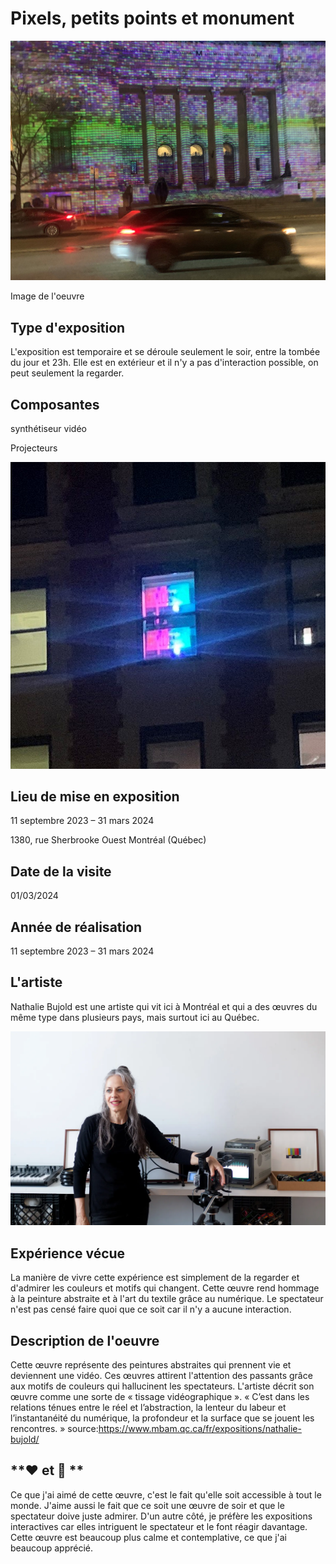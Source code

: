 # Pixels, petits points et monument


  ![photo](Exposition_1.jpeg)

Image de l'oeuvre

## **Type d'exposition**
L'exposition est temporaire et se déroule seulement le soir, entre la tombée du jour et 23h. Elle est en extérieur et il n'y a pas d'interaction possible, on peut seulement la regarder.

 ## **Composantes**
synthétiseur vidéo

Projecteurs

 ![photo](projecteurs.jpeg)


## **Lieu de mise en exposition**
11 septembre 2023 – 31 mars 2024

1380, rue Sherbrooke Ouest
Montréal (Québec)

## **Date de la visite**
01/03/2024

## **Année de réalisation**
11 septembre 2023 – 31 mars 2024

## **L'artiste**
Nathalie Bujold est une artiste qui vit ici à Montréal et qui a des œuvres du même type dans plusieurs pays, mais surtout ici au Québec.


![photo](toile_nathaliebujold_par_emmaongman_01_f_rec-fr-1695755687.webp)


 ## **Expérience vécue**
La manière de vivre cette expérience est simplement de la regarder et d'admirer les couleurs et motifs qui changent. Cette œuvre rend hommage à la peinture abstraite et à l'art du textile grâce au numérique. Le spectateur n'est pas censé faire quoi que ce soit car il n'y a aucune interaction.
 

 ## **Description de l'oeuvre**
 Cette œuvre représente des peintures abstraites qui prennent vie et deviennent une vidéo. Ces œuvres attirent l'attention des passants grâce aux motifs de couleurs qui hallucinent les spectateurs. L'artiste décrit son œuvre comme une sorte de « tissage vidéographique ». « C’est dans les relations ténues entre le réel et l’abstraction, la lenteur du labeur et l’instantanéité du numérique, la profondeur et la surface que se jouent les rencontres. »
source:https://www.mbam.qc.ca/fr/expositions/nathalie-bujold/

## **❤️ et 🤔 **
Ce que j'ai aimé de cette œuvre, c'est le fait qu'elle soit accessible à tout le monde. J'aime aussi le fait que ce soit une œuvre de soir et que le spectateur doive juste admirer. D'un autre côté, je préfère les expositions interactives car elles intriguent le spectateur et le font réagir davantage. Cette œuvre est beaucoup plus calme et contemplative, ce que j'ai beaucoup apprécié.













